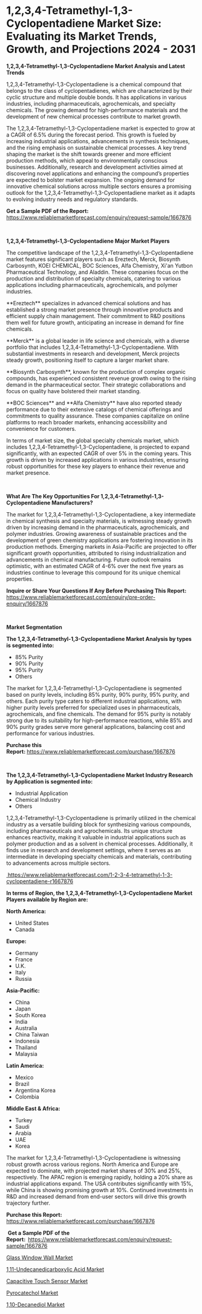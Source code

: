 <p><h1>1,2,3,4-Tetramethyl-1,3-Cyclopentadiene Market Size: Evaluating its Market Trends, Growth, and Projections 2024 - 2031</h1></p><p><strong>1,2,3,4-Tetramethyl-1,3-Cyclopentadiene Market Analysis and Latest Trends</strong></p>
<p><p>1,2,3,4-Tetramethyl-1,3-Cyclopentadiene is a chemical compound that belongs to the class of cyclopentadienes, which are characterized by their cyclic structure and multiple double bonds. It has applications in various industries, including pharmaceuticals, agrochemicals, and specialty chemicals. The growing demand for high-performance materials and the development of new chemical processes contribute to market growth.</p><p>The 1,2,3,4-Tetramethyl-1,3-Cyclopentadiene market is expected to grow at a CAGR of 6.5% during the forecast period. This growth is fueled by increasing industrial applications, advancements in synthesis techniques, and the rising emphasis on sustainable chemical processes. A key trend shaping the market is the shift towards greener and more efficient production methods, which appeal to environmentally conscious businesses. Additionally, research and development activities aimed at discovering novel applications and enhancing the compound’s properties are expected to bolster market expansion. The ongoing demand for innovative chemical solutions across multiple sectors ensures a promising outlook for the 1,2,3,4-Tetramethyl-1,3-Cyclopentadiene market as it adapts to evolving industry needs and regulatory standards.</p></p>
<p><strong>Get a Sample PDF of the Report:&nbsp;</strong> <a href="https://www.reliablemarketforecast.com/enquiry/request-sample/1667876?utm_campaign=121&utm_medium=2&utm_source=Github&utm_content=ia&utm_term=29092024&utm_id=1234-tetramethyl-13-cyclopentadiene">https://www.reliablemarketforecast.com/enquiry/request-sample/1667876</a></p>
<p>&nbsp;</p>
<p><strong>1,2,3,4-Tetramethyl-1,3-Cyclopentadiene Major Market Players</strong></p>
<p><p>The competitive landscape of the 1,2,3,4-Tetramethyl-1,3-Cyclopentadiene market features significant players such as Ereztech, Merck, Biosynth Carbosynth, KOEI CHEMICAL, BOC Sciences, Alfa Chemistry, Xi'an Yutbon Pharmaceutical Technology, and Aladdin. These companies focus on the production and distribution of specialty chemicals, catering to various applications including pharmaceuticals, agrochemicals, and polymer industries.</p><p>**Ereztech** specializes in advanced chemical solutions and has established a strong market presence through innovative products and efficient supply chain management. Their commitment to R&D positions them well for future growth, anticipating an increase in demand for fine chemicals.</p><p>**Merck** is a global leader in life science and chemicals, with a diverse portfolio that includes 1,2,3,4-Tetramethyl-1,3-Cyclopentadiene. With substantial investments in research and development, Merck projects steady growth, positioning itself to capture a larger market share.</p><p>**Biosynth Carbosynth**, known for the production of complex organic compounds, has experienced consistent revenue growth owing to the rising demand in the pharmaceutical sector. Their strategic collaborations and focus on quality have bolstered their market standing.</p><p>**BOC Sciences** and **Alfa Chemistry** have also reported steady performance due to their extensive catalogs of chemical offerings and commitments to quality assurance. These companies capitalize on online platforms to reach broader markets, enhancing accessibility and convenience for customers.</p><p>In terms of market size, the global specialty chemicals market, which includes 1,2,3,4-Tetramethyl-1,3-Cyclopentadiene, is projected to expand significantly, with an expected CAGR of over 5% in the coming years. This growth is driven by increased applications in various industries, ensuring robust opportunities for these key players to enhance their revenue and market presence.</p></p>
<p>&nbsp;</p>
<p><strong>What Are The Key Opportunities For 1,2,3,4-Tetramethyl-1,3-Cyclopentadiene Manufacturers?</strong></p>
<p><p>The market for 1,2,3,4-Tetramethyl-1,3-Cyclopentadiene, a key intermediate in chemical synthesis and specialty materials, is witnessing steady growth driven by increasing demand in the pharmaceuticals, agrochemicals, and polymer industries. Growing awareness of sustainable practices and the development of green chemistry applications are fostering innovation in its production methods. Emerging markets in Asia-Pacific are projected to offer significant growth opportunities, attributed to rising industrialization and advancements in chemical manufacturing. Future outlook remains optimistic, with an estimated CAGR of 4-6% over the next five years as industries continue to leverage this compound for its unique chemical properties.</p></p>
<p><strong>Inquire or Share Your Questions If Any Before Purchasing This Report:</strong> <a href="https://www.reliablemarketforecast.com/enquiry/pre-order-enquiry/1667876?utm_campaign=121&utm_medium=2&utm_source=Github&utm_content=ia&utm_term=29092024&utm_id=1234-tetramethyl-13-cyclopentadiene">https://www.reliablemarketforecast.com/enquiry/pre-order-enquiry/1667876</a></p>
<p>&nbsp;</p>
<p><strong>Market Segmentation</strong></p>
<p><strong>The 1,2,3,4-Tetramethyl-1,3-Cyclopentadiene Market Analysis by types is segmented into:</strong></p>
<p><ul><li>85% Purity</li><li>90% Purity</li><li>95% Purity</li><li>Others</li></ul></p>
<p><p>The market for 1,2,3,4-Tetramethyl-1,3-Cyclopentadiene is segmented based on purity levels, including 85% purity, 90% purity, 95% purity, and others. Each purity type caters to different industrial applications, with higher purity levels preferred for specialized uses in pharmaceuticals, agrochemicals, and fine chemicals. The demand for 95% purity is notably strong due to its suitability for high-performance reactions, while 85% and 90% purity grades serve more general applications, balancing cost and performance for various industries.</p></p>
<p><strong>Purchase this Report:&nbsp;</strong><a href="https://www.reliablemarketforecast.com/purchase/1667876?utm_campaign=121&utm_medium=2&utm_source=Github&utm_content=ia&utm_term=29092024&utm_id=1234-tetramethyl-13-cyclopentadiene">https://www.reliablemarketforecast.com/purchase/1667876</a></p>
<p>&nbsp;</p>
<p><strong>The 1,2,3,4-Tetramethyl-1,3-Cyclopentadiene Market Industry Research by Application is segmented into:</strong></p>
<p><ul><li>Industrial Application</li><li>Chemical Industry</li><li>Others</li></ul></p>
<p><p>1,2,3,4-Tetramethyl-1,3-Cyclopentadiene is primarily utilized in the chemical industry as a versatile building block for synthesizing various compounds, including pharmaceuticals and agrochemicals. Its unique structure enhances reactivity, making it valuable in industrial applications such as polymer production and as a solvent in chemical processes. Additionally, it finds use in research and development settings, where it serves as an intermediate in developing specialty chemicals and materials, contributing to advancements across multiple sectors.</p></p>
<p><a href="https://www.reliablemarketforecast.com/1-2-3-4-tetramethyl-1-3-cyclopentadiene-r1667876?utm_campaign=121&utm_medium=2&utm_source=Github&utm_content=ia&utm_term=29092024&utm_id=1234-tetramethyl-13-cyclopentadiene">&nbsp;https://www.reliablemarketforecast.com/1-2-3-4-tetramethyl-1-3-cyclopentadiene-r1667876</a></p>
<p><strong>In terms of Region, the 1,2,3,4-Tetramethyl-1,3-Cyclopentadiene Market Players available by Region are:</strong></p>
<p>
    <p> <strong> North America: </strong>
        <ul>
            <li>United States</li>
            <li>Canada</li>
        </ul>
        </p> 
    <p> <strong> Europe: </strong>
        <ul>
            <li>Germany</li>
            <li>France</li>
            <li>U.K.</li>
            <li>Italy</li>
            <li>Russia</li>
        </ul>
        </p> 
    <p> <strong> Asia-Pacific: </strong>
        <ul>
            <li>China</li>
            <li>Japan</li>
            <li>South Korea</li>
            <li>India</li>
            <li>Australia</li>
            <li>China Taiwan</li>
            <li>Indonesia</li>
            <li>Thailand</li>
            <li>Malaysia</li>
        </ul>
        </p> 
    <p> <strong> Latin America: </strong>
        <ul>
            <li>Mexico</li>
            <li>Brazil</li>
            <li>Argentina Korea</li>
            <li>Colombia</li>
        </ul>
        </p> 
    <p> <strong> Middle East & Africa: </strong>
        <ul>
            <li>Turkey</li>
            <li>Saudi</li>
            <li>Arabia</li>
            <li>UAE</li>
            <li>Korea</li>
        </ul>
    </p>
    </p>
<p><p>The market for 1,2,3,4-Tetramethyl-1,3-Cyclopentadiene is witnessing robust growth across various regions. North America and Europe are expected to dominate, with projected market shares of 30% and 25%, respectively. The APAC region is emerging rapidly, holding a 20% share as industrial applications expand. The USA contributes significantly with 15%, while China is showing promising growth at 10%. Continued investments in R&D and increased demand from end-user sectors will drive this growth trajectory further.</p></p>
<p><strong>Purchase this Report: </strong><a href="https://www.reliablemarketforecast.com/purchase/1667876?utm_campaign=121&utm_medium=2&utm_source=Github&utm_content=ia&utm_term=29092024&utm_id=1234-tetramethyl-13-cyclopentadiene">https://www.reliablemarketforecast.com/purchase/1667876</a></p>
<p>&nbsp;<strong>Get a Sample PDF of the Report:&nbsp;&nbsp;</strong><a href="https://www.reliablemarketforecast.com/enquiry/request-sample/1667876?utm_campaign=121&utm_medium=2&utm_source=Github&utm_content=ia&utm_term=29092024&utm_id=1234-tetramethyl-13-cyclopentadiene">https://www.reliablemarketforecast.com/enquiry/request-sample/1667876</a></p>
<p><strong></strong></p>
<p><p><a href="https://www.linkedin.com/pulse/global-glass-window-wall-market-product-type-application-rfnbc?utm_campaign=121&utm_medium=2&utm_source=Github&utm_content=ia&utm_term=29092024&utm_id=1234-tetramethyl-13-cyclopentadiene">Glass Window Wall Market</a></p><p><a href="https://github.com/AnamariaOsmani252/Market-Research-Report-List-1/blob/main/111-undecanedicarboxylic-acid-market.md?utm_campaign=121&utm_medium=2&utm_source=Github&utm_content=ia&utm_term=29092024&utm_id=1234-tetramethyl-13-cyclopentadiene">1,11-Undecanedicarboxylic Acid Market</a></p><p><a href="https://issuu.com/reportprime-2/docs/capacitive-touch-sensor-market-size_4cfbaf0a2f239f?utm_campaign=121&utm_medium=2&utm_source=Github&utm_content=ia&utm_term=29092024&utm_id=1234-tetramethyl-13-cyclopentadiene">Capacitive Touch Sensor Market</a></p><p><a href="https://www.linkedin.com/pulse/pyrocatechol-market-overview-regional-outlook-competitive-f78bc?utm_campaign=121&utm_medium=2&utm_source=Github&utm_content=ia&utm_term=29092024&utm_id=1234-tetramethyl-13-cyclopentadiene">Pyrocatechol Market</a></p><p><a href="https://github.com/allegrayx16ca/Market-Research-Report-List-1/blob/main/110-decanediol-market.md?utm_campaign=121&utm_medium=2&utm_source=Github&utm_content=ia&utm_term=29092024&utm_id=1234-tetramethyl-13-cyclopentadiene">1,10-Decanediol Market</a></p></p>